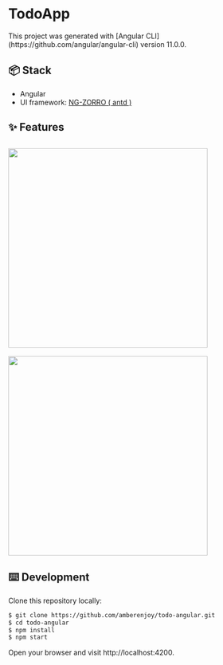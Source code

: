 # TodoApp

<div>
This project was generated with [Angular CLI](https://github.com/angular/angular-cli) version 11.0.0.
</div>

## 📦 Stack

- Angular
- UI framework: [NG-ZORRO ( antd )](https://ng.ant.design/docs/introduce/en)

## ✨ Features

## <image src="./screens/todo.png" width="400px">

<image src="./screens/todo.gif" width="400px">

## ⌨️ Development

Clone this repository locally:

```bash
$ git clone https://github.com/amberenjoy/todo-angular.git
$ cd todo-angular
$ npm install
$ npm start
```

Open your browser and visit http://localhost:4200.
